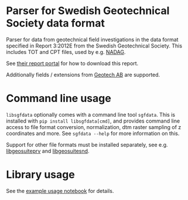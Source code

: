 # Parser for Swedish Geotechnical Society data format

Parser for data from geotechnical field investigations in the data
format specified in Report 3:2012E from the Swedish Geotechnical
Society. This includes TOT and CPT files, used by e.g.
[NADAG](http://geo.ngu.no/kart/nadag/).

See [their report
portal](http://www.sgf.net/web/page.aspx?refid=2678) for how to
download this report.

Additionally fields / extensions from [Geotech
AB](https://static1.squarespace.com/static/565c5cc1e4b05079e4c0fcfb/t/587c984bbf629abac09d265f/1484560476906/6-SWE-CPT-LOG-v5.xx.pdf)
are supported.

# Command line usage

`libsgfdata` optionally comes with a command line tool `sgfdata`. This
is installed with `pip install libsgfdata[cmd]`, and provides command
line access to file format conversion, normalization, dtm raster
sampling of z coordinates and more. See `sgfdata --help` for more
information on this.

Support for other file formats must be installed separately, see e.g. [libgeosuiteprv](https://github.com/emerald-geomodelling/libgeosuiteprv) and [libgeosuitesnd](https://github.com/emerald-geomodelling/libgeosuitesnd).

# Library usage

See the [example usage notebook](docs/Example%20usage.ipynb) for details.
